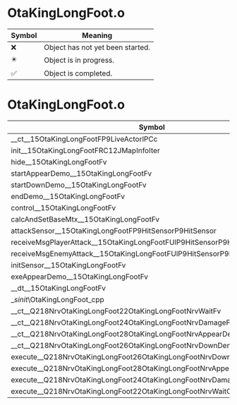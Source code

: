 # OtaKingLongFoot.o
| Symbol | Meaning 
| ------------- | ------------- 
| :x: | Object has not yet been started. 
| :eight_pointed_black_star: | Object is in progress. 
| :white_check_mark: | Object is completed. 


# OtaKingLongFoot.o
| Symbol | Decompiled? |
| ------------- | ------------- |
| __ct__15OtaKingLongFootFP9LiveActorlPCc | :x: |
| init__15OtaKingLongFootFRC12JMapInfoIter | :x: |
| hide__15OtaKingLongFootFv | :x: |
| startAppearDemo__15OtaKingLongFootFv | :x: |
| startDownDemo__15OtaKingLongFootFv | :x: |
| endDemo__15OtaKingLongFootFv | :x: |
| control__15OtaKingLongFootFv | :x: |
| calcAndSetBaseMtx__15OtaKingLongFootFv | :x: |
| attackSensor__15OtaKingLongFootFP9HitSensorP9HitSensor | :x: |
| receiveMsgPlayerAttack__15OtaKingLongFootFUlP9HitSensorP9HitSensor | :x: |
| receiveMsgEnemyAttack__15OtaKingLongFootFUlP9HitSensorP9HitSensor | :x: |
| initSensor__15OtaKingLongFootFv | :x: |
| exeAppearDemo__15OtaKingLongFootFv | :x: |
| __dt__15OtaKingLongFootFv | :x: |
| __sinit_\OtaKingLongFoot_cpp | :x: |
| __ct__Q218NrvOtaKingLongFoot22OtaKingLongFootNrvWaitFv | :x: |
| __ct__Q218NrvOtaKingLongFoot24OtaKingLongFootNrvDamageFv | :x: |
| __ct__Q218NrvOtaKingLongFoot28OtaKingLongFootNrvAppearDemoFv | :x: |
| __ct__Q218NrvOtaKingLongFoot26OtaKingLongFootNrvDownDemoFv | :x: |
| execute__Q218NrvOtaKingLongFoot26OtaKingLongFootNrvDownDemoCFP5Spine | :x: |
| execute__Q218NrvOtaKingLongFoot28OtaKingLongFootNrvAppearDemoCFP5Spine | :x: |
| execute__Q218NrvOtaKingLongFoot24OtaKingLongFootNrvDamageCFP5Spine | :x: |
| execute__Q218NrvOtaKingLongFoot22OtaKingLongFootNrvWaitCFP5Spine | :x: |

